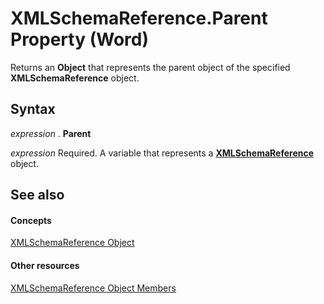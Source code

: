 
# XMLSchemaReference.Parent Property (Word)

Returns an  **Object** that represents the parent object of the specified **XMLSchemaReference** object.


## Syntax

 _expression_ . **Parent**

 _expression_ Required. A variable that represents a **[XMLSchemaReference](54142ef1-f731-3f82-2dc0-809d8a041b73.md)** object.


## See also


#### Concepts


[XMLSchemaReference Object](54142ef1-f731-3f82-2dc0-809d8a041b73.md)
#### Other resources


[XMLSchemaReference Object Members](972a1900-fcf9-3fb0-ca36-df221c48f7ce.md)
